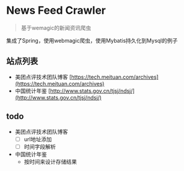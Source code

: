 # News Feed Crawler

> 基于wemagic的新闻资讯爬虫

集成了Spring，使用webmagic爬虫，使用Mybatis持久化到Mysql的例子

## 站点列表

- 美团点评技术团队博客
[https://tech.meituan.com/archives](https://tech.meituan.com/archives)
- 中国统计年鉴
[http://www.stats.gov.cn/tjsj/ndsj/](http://www.stats.gov.cn/tjsj/ndsj/)

## todo

- 美团点评技术团队博客  
    - [ ] url地址添加   
    - [ ] 时间字段解析 
- 中国统计年鉴
    - 按时间来设计存储结果  

